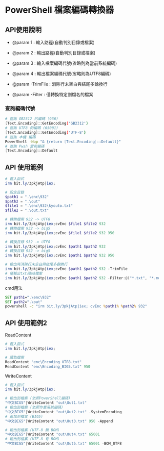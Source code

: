 PowerShell 檔案編碼轉換器
===

## API使用說明
- @param 1 : 輸入路徑(自動判別目錄或檔案)
- @param 2 : 輸出路徑(自動判別目錄或檔案)
- @param 3 : 輸入檔案編碼代號(省略則為當前系統編碼)
- @param 4 : 輸出檔案編碼代號(省略則為UTF8編碼)

- @param -TrimFile : 消除行末空白與結尾多餘換行
- @param -Filter   : 僅轉換特定副檔名的檔案

### 查詢編碼代號

```sh
# 查詢 GB2312 的編碼 (936)
[Text.Encoding]::GetEncoding('GB2312')
# 查詢 UTF8 的編碼 (65001)
[Text.Encoding]::GetEncoding('UTF-8')
# 查詢 本機 編碼
PowerShell -Nop "& {return [Text.Encoding]::Default}"
# 查詢 Pwsh 當前編碼
[Text.Encoding]::Default
```

## API 使用範例

``` ps1
# 載入函式
irm bit.ly/3pkjAtp|iex; 

# 設定目錄
$path1 = ".\enc\932"
$path2 = ".\out"
$file1 = ".\enc\932\kyouto.txt"
$file2 = ".\out.txt"

# 轉換檔案 932 -> UTF8
irm bit.ly/3pkjAtp|iex;cvEnc $file1 $file2 932
# 轉換檔案 932 -> big5
irm bit.ly/3pkjAtp|iex;cvEnc $file1 $file2 932 950

# 轉換目錄 932 -> UTF8
irm bit.ly/3pkjAtp|iex;cvEnc $path1 $path2 932
# 轉換目錄 932 -> big5
irm bit.ly/3pkjAtp|iex;cvEnc $path1 $path2 932 950

# 輸出時消除行末空白與結尾多餘換行
irm bit.ly/3pkjAtp|iex;cvEnc $path1 $path2 932 -TrimFile
# 僅輸出txt與md檔案
irm bit.ly/3pkjAtp|iex;cvEnc $path1 $path2 932 -Filter:@("*.txt", "*.md")

```

cmd用法

```bat
SET path1=".\enc\932"
SET path2=".\out"
powershell -c "irm bit.ly/3pkjAtp|iex; cvEnc %path1% %path2% 932"

```

## API 使用範例2
ReadContent
```ps1
# 載入函式
irm bit.ly/3pkjAtp|iex; 

# 讀取檔案
ReadContent "enc\Encoding_UTF8.txt"
ReadContent "enc\Encoding_BIG5.txt" 950
```

WriteContent
```ps1
# 載入函式
irm bit.ly/3pkjAtp|iex; 

# 輸出到檔案 (依照PowerShell編碼)
"中文BIG5"|WriteContent "out\Out1.txt"
# 輸出到檔案 (依照作業系統編碼)
"中文BIG5"|WriteContent "out\Out2.txt" -SystemEncoding
# 追加到檔案 (BIG5)
"中文BIG5"|WriteContent "out\Out3.txt" 950 -Append

# 輸出到檔案 (UTF-8 無 BOM)
"中文BIG5"|WriteContent "out\Out4.txt" 65001
# 輸出到檔案 (UTF-8 有 BOM)
"中文BIG5"|WriteContent "out\Out5.txt" 65001 -BOM_UTF8
```
